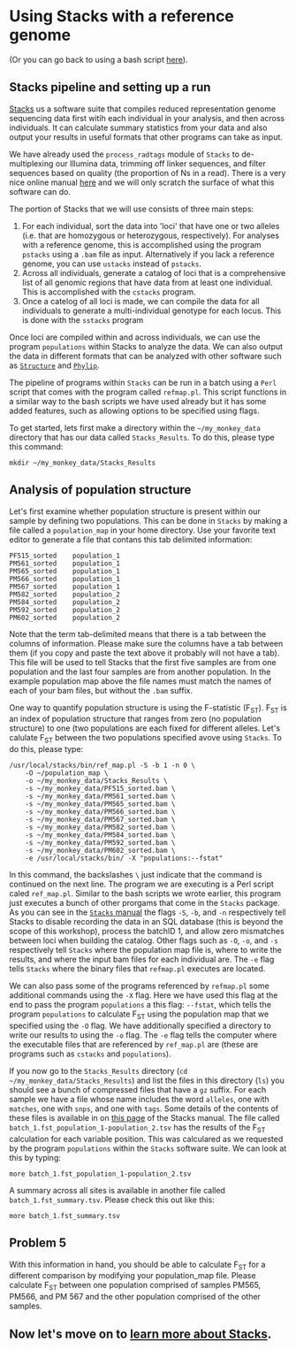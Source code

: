 # Using Stacks with a reference genome

(Or you can go back to using a bash script [here](https://github.com/evansbenj/BIO720/blob/master/3_Lecture_3_Automating_alignment_with_bash.md)).

## Stacks pipeline and setting up a run

[Stacks](http://catchenlab.life.illinois.edu/stacks/manual/) us a software suite that compiles reduced representation genome sequencing data first witih each individual in your analysis, and then across individuals.  It can calculate summary statistics from your data and also output your results in useful formats that other programs can take as input.

We have already used the `process_radtags` module of `Stacks` to de-multiplexing our Illumina data, trimming off linker sequences, and filter sequences based on quality (the proportion of Ns in a read).  There is a very nice online manual [here](http://catchenlab.life.illinois.edu/stacks/manual/) and we will only scratch the surface of what this software can do.

The portion of Stacks that we will use consists of three main steps:
  1. For each individual, sort the data into 'loci' that have one or two alleles (i.e. that are homozygous or heterozygous, respectively).  For analyses with a reference genome, this is accomplished using the program `pstacks` using a `.bam` file as input.  Alternatively if you lack a reference genome, you can use `ustacks` instead of `pstacks`.
  2. Across all individuals, generate a catalog of loci that is a comprehensive list of all genomic regions that have data from at least one individual.  This is accomplished with the `cstacks` program.
  3. Once a catelog of all loci is made, we can compile the data for all individuals to generate a multi-individual genotype for each locus.  This is done with the `sstacks` program

Once loci are compiled within and across individuals, we can use the program `populations` within Stacks to analyze the data. We can also output the data in different formats that can be analyzed with other software such as [`Structure`](http://pritchardlab.stanford.edu/structure.html) and [`Phylip`](http://evolution.genetics.washington.edu/phylip/getme.html).   

The pipeline of programs within `Stacks` can be run in a batch using a `Perl` script that comes with the program called `refmap.pl`.  This script functions in a similar way to the bash scripts we have used already but it has some added features, such as allowing options to be specified using flags.

To get started, lets first make a directory within the `~/my_monkey_data` directory that has our data called `Stacks_Results`.  To do this, please type this command:

`mkdir ~/my_monkey_data/Stacks_Results`

## Analysis of population structure

Let's first examine whether population structure is present within our sample by defining two populations.  This can be done in `Stacks` by making a file called a `population_map` in your home directory.  Use your favorite text editor to generate a file that contans this tab delimited information:

```
PF515_sorted	population_1
PM561_sorted	population_1
PM565_sorted	population_1
PM566_sorted	population_1
PM567_sorted	population_1
PM582_sorted	population_2
PM584_sorted	population_2
PM592_sorted	population_2
PM602_sorted	population_2
```

Note that the term tab-delimited means that there is a tab between the columns of information. Please make sure the columns have a tab between them (if you copy and paste the text above it probably will not have a tab). This file will be used to tell Stacks that the first five samples are from one population and the last four samples are from another population. In the example population map above the file names must match the names of each of your bam files, but without the `.bam` suffix.

One way to quantify population structure is using the F-statistic (F<sub>ST</sub>).  F<sub>ST</sub> is an index of population structure that ranges from zero (no population structure) to one (two populations are each fixed for different alleles.  Let's calulate F<sub>ST</sub> between the two populations specified avove using `Stacks`.  To do this, please type:

```
/usr/local/stacks/bin/ref_map.pl -S -b 1 -n 0 \
	-O ~/population_map \
	-o ~/my_monkey_data/Stacks_Results \
   	-s ~/my_monkey_data/PF515_sorted.bam \
    -s ~/my_monkey_data/PM561_sorted.bam \
    -s ~/my_monkey_data/PM565_sorted.bam \
    -s ~/my_monkey_data/PM566_sorted.bam \
    -s ~/my_monkey_data/PM567_sorted.bam \
    -s ~/my_monkey_data/PM582_sorted.bam \
    -s ~/my_monkey_data/PM584_sorted.bam \
    -s ~/my_monkey_data/PM592_sorted.bam \
    -s ~/my_monkey_data/PM602_sorted.bam \
   	-e /usr/local/stacks/bin/ -X "populations:--fstat"
```

In this command, the backslashes `\` just indicate that the command is continued on the next line.  The program we are executing is a Perl script caled `ref_map.pl`.  Similar to the bash scripts we wrote earlier, this program just executes a bunch of other prorgams that come in the `Stacks` package. As you can see in the [`Stacks` manual](http://catchenlab.life.illinois.edu/stacks/comp/ref_map.php) the flags `-S`, `-b`, and `-n` respectively tell Stacks to disable recording the data in an SQL database (this is beyond the scope of this workshop), process the batchID 1, and allow zero mismatches between loci when building the catalog.  Other flags such as `-O`, `-o`, and `-s` respectively tell `Stacks` where the population map file is, where to write the results, and where the input bam files for each individual are.  The `-e` flag tells `Stacks` where the binary files that `refmap.pl` executes are located.

We can also pass some of the programs referenced by `refmap.pl` some additional commands using the `-X` flag.  Here we have used this flag at the end to pass the program `populations` a this flag: `--fstat`, which tells the program `populations` to calculate F<sub>ST</sub> using the population map that we specified using the `-O` flag.  We have additionally specified a directory to write our results to using the `-o` flag.  The `-e` flag tells the computer where the executable files that are referenced by `ref_map.pl` are (these are programs such as `cstacks` and `populations`).

If you now go to the `Stacks_Results` directory (`cd ~/my_monkey_data/Stacks_Results`) and list the files in this directory (`ls`) you should see a bunch of compressed files that have a `gz` suffix.  For each sample we have a file whose name includes the word `alleles`, one with `matches`, one with `snps`, and one with `tags`.  Some details of the contents of these files is available in on [this page](http://catchenlab.life.illinois.edu/stacks/manual/index.php#files) of the Stacks manual.  The file called `batch_1.fst_population_1-population_2.tsv` has the results of the F<sub>ST</sub> calculation for each variable position. This was calculared as we requested by the program `populations` within the `Stacks` software suite.  We can look at this by typing:

`more batch_1.fst_population_1-population_2.tsv`

A summary across all sites is available in another file called `batch_1.fst_summary.tsv`.  Please check this out like this:

`more batch_1.fst_summary.tsv`

## Problem 5

With this information in hand, you should be able to calculate F<sub>ST</sub> for a different comparison by modifying your population_map file.  Please calculate F<sub>ST</sub> between one population comprised of samples PM565, PM566, and PM 567 and the other population comprised of the other samples.

## Now let's move on to [learn more about Stacks](https://github.com/evansbenj/BIO720/blob/master/5_more_on_Stacks.md).



